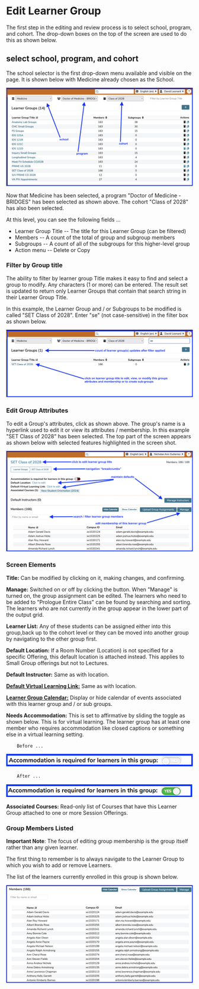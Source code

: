 # Edit Learner Group

The first step in the editing and review process is to select school, program, and cohort. The drop-down boxes on the top of the screen are used to do this as shown below.

## select school, program, and cohort

The school selector is the first drop-down menu available and visible on the page. It is shown below with Medicine already chosen as the School.

![select attributes](../../images/edit_learner_group/select_attributes.png)

Now that Medicine has been selected, a program "Doctor of Medicine - BRIDGES" has been selected as shown above. The cohort "Class of 2028" has also been selected.

At this level, you can see the following fields ...

* Learner Group Title -- The title for this Learner Group (can be filtered)
* Members -- A count of the total of group and subgroup members
* Subgroups -- A count of all of the subgroups for this higher-level group
* Action menu -- Delete or Copy

### Filter by Group title

The ability to filter by learner group Title makes it easy to find and select a group to modify. Any characters (1 or more) can be entered. The result set is updated to return only Learner Groups that contain that search string in their Learner Group Title.

In this example, the Learner Group and / or Subgroups to be modified is called "SET Class of 2028". Enter "se" (not case-sensitive) in the filter box as shown below.

![Filter by group title](../../images/edit_learner_group/filter_for_group.png)

### Edit Group Attributes

To edit a Group's attributes, click as shown above. The group's name is a hyperlink used to edit it or view its attributes / membership. In this example "SET Class of 2028" has been selected. The top part of the screen appears as shown below with selected features highlighted in the screen shot.

![Top selected](../../images/edit_learner_group/lg_top_selected.png)

### Screen Elements

**Title:** Can be modified by clicking on it, making changes, and confirming.

**Manage:** Switched on or off by clicking the button. When "Manage" is turned on, the group assignment can be edited. The learners who need to be added to "Prologue Entire Class" can be found by searching and sorting. The learners who are not currently in the group appear in the lower part of the output grid.

**Learner List:** Any of these students can be assigned either into this group,back up to the cohort level or they can be moved into another group by navigating to the other group first.

**Default Location:** If a Room Number (Location) is not specified for a specific Offering, this default location is attached instead. This applies to Small Group offerings but not to Lectures.

**Default Instructor:** Same as with location.

[**Default Virtual Learning Link:**](https://iliosproject.gitbook.io/ilios-user-guide/learner-groups/learner-group-defaults#default-virtual-learning-link) Same as with location.

[**Learner Group Calendar:**](https://iliosproject.gitbook.io/ilios-user-guide/learner-groups/calendar) Display or hide calendar of events associated with this learner group and / or sub groups.

**Needs Accommodation:** This is set to affirmative by sliding the toggle as shown below. This is for virtual learning. The learner group has at least one member who requires accommodation like closed captions or something else in a virtual learning setting.

        Before ...

![Accomodation required - pre-selection](../../images/edit_learner_group/accommodation_req_pre.png)

        After ...

![Accomodation required - post-selection](../../images/edit_learner_group/accommodation_req_post.png)

**Associated Courses:** Read-only list of Courses that have this Learner Group attached to one or more Session Offerings.

### Group Members Listed

**Important Note**: The focus of editing group membership is the group itself rather than any given learner.

The first thing to remember is to always navigate to the Learner Group to which you wish to add or remove Learners.

The list of the learners currently enrolled in this group is shown below.

![list of members](../../images/edit_learner_group/lg_member_list.png)

